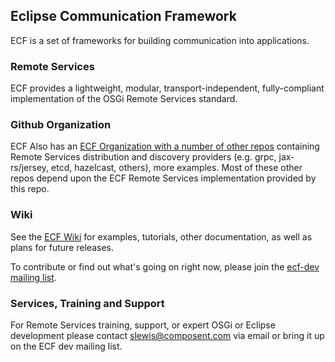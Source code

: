 ## Eclipse Communication Framework

ECF is a set of frameworks for building communication into applications. 

### Remote Services
ECF provides a lightweight, modular, transport-independent, fully-compliant implementation of the OSGi Remote Services standard.

### Github Organization
ECF Also has an [ECF Organization with a number of other repos](https://github.com/ECF) containing Remote Services distribution and discovery providers (e.g. grpc, jax-rs/jersey, etcd, hazelcast, others), more examples.   Most of these other repos depend upon the ECF Remote Services implementation provided by this repo.  

### Wiki
See the [ECF Wiki](https://wiki.eclipse.org/Eclipse_Communication_Framework_Project) for examples, tutorials, other documentation, as well as plans for future releases.

To contribute or find out what's going on right now, please join the [ecf-dev mailing list](https://accounts.eclipse.org/mailing-list/ecf-dev).

### Services, Training and Support
For Remote Services training, support, or expert OSGi or Eclipse development please contact slewis@composent.com via email or bring it up on the ECF dev mailing list. 
